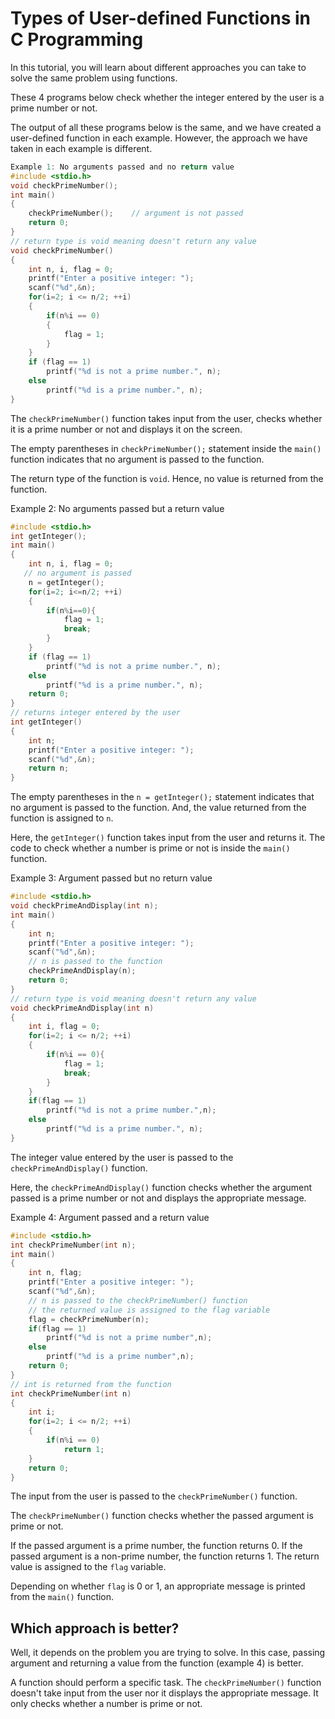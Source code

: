# Types of User-defined Functions in C Programming

In this tutorial, you will learn about different approaches you can take to solve the same problem using functions.

These 4 programs below check whether the integer entered by the user is a prime number or not.

The output of all these programs below is the same, and we have created a user-defined function in each example. However, the approach we have taken in each example is different.

```c
Example 1: No arguments passed and no return value
#include <stdio.h>
void checkPrimeNumber();
int main()
{
    checkPrimeNumber();    // argument is not passed
    return 0;
}
// return type is void meaning doesn't return any value
void checkPrimeNumber()
{
    int n, i, flag = 0;
    printf("Enter a positive integer: ");
    scanf("%d",&n);
    for(i=2; i <= n/2; ++i)
    {
        if(n%i == 0)
        {
            flag = 1;
        }
    }
    if (flag == 1)
        printf("%d is not a prime number.", n);
    else
        printf("%d is a prime number.", n);
}
```

The `checkPrimeNumber()` function takes input from the user, checks whether it is a prime number or not and displays it on the screen.

The empty parentheses in `checkPrimeNumber();` statement inside the `main()` function indicates that no argument is passed to the function.

The return type of the function is `void`. Hence, no value is returned from the function.

Example 2: No arguments passed but a return value

```c
#include <stdio.h>
int getInteger();
int main()
{
    int n, i, flag = 0;
   // no argument is passed
    n = getInteger();
    for(i=2; i<=n/2; ++i)
    {
        if(n%i==0){
            flag = 1;
            break;
        }
    }
    if (flag == 1)
        printf("%d is not a prime number.", n);
    else
        printf("%d is a prime number.", n);
    return 0;
}
// returns integer entered by the user
int getInteger()
{
    int n;
    printf("Enter a positive integer: ");
    scanf("%d",&n);
    return n;
}
```

The empty parentheses in the `n = getInteger();` statement indicates that no argument is passed to the function. And, the value returned from the function is assigned to `n`.

Here, the `getInteger()` function takes input from the user and returns it. The code to check whether a number is prime or not is inside the `main()` function.

Example 3: Argument passed but no return value

```c
#include <stdio.h>
void checkPrimeAndDisplay(int n);
int main()
{
    int n;
    printf("Enter a positive integer: ");
    scanf("%d",&n);
    // n is passed to the function
    checkPrimeAndDisplay(n);
    return 0;
}
// return type is void meaning doesn't return any value
void checkPrimeAndDisplay(int n)
{
    int i, flag = 0;
    for(i=2; i <= n/2; ++i)
    {
        if(n%i == 0){
            flag = 1;
            break;
        }
    }
    if(flag == 1)
        printf("%d is not a prime number.",n);
    else
        printf("%d is a prime number.", n);
}
```

The integer value entered by the user is passed to the `checkPrimeAndDisplay()` function.

Here, the `checkPrimeAndDisplay()` function checks whether the argument passed is a prime number or not and displays the appropriate message.

Example 4: Argument passed and a return value

```c
#include <stdio.h>
int checkPrimeNumber(int n);
int main()
{
    int n, flag;
    printf("Enter a positive integer: ");
    scanf("%d",&n);
    // n is passed to the checkPrimeNumber() function
    // the returned value is assigned to the flag variable
    flag = checkPrimeNumber(n);
    if(flag == 1)
        printf("%d is not a prime number",n);
    else
        printf("%d is a prime number",n);
    return 0;
}
// int is returned from the function
int checkPrimeNumber(int n)
{
    int i;
    for(i=2; i <= n/2; ++i)
    {
        if(n%i == 0)
            return 1;
    }
    return 0;
}
```

The input from the user is passed to the `checkPrimeNumber()` function.

The `checkPrimeNumber()` function checks whether the passed argument is prime or not.

If the passed argument is a prime number, the function returns 0. If the passed argument is a non-prime number, the function returns 1. The return value is assigned to the `flag` variable.

Depending on whether `flag` is 0 or 1, an appropriate message is printed from the `main()` function.

## Which approach is better?

Well, it depends on the problem you are trying to solve. In this case, passing argument and returning a value from the function (example 4) is better.

A function should perform a specific task. The `checkPrimeNumber()` function doesn't take input from the user nor it displays the appropriate message. It only checks whether a number is prime or not.
